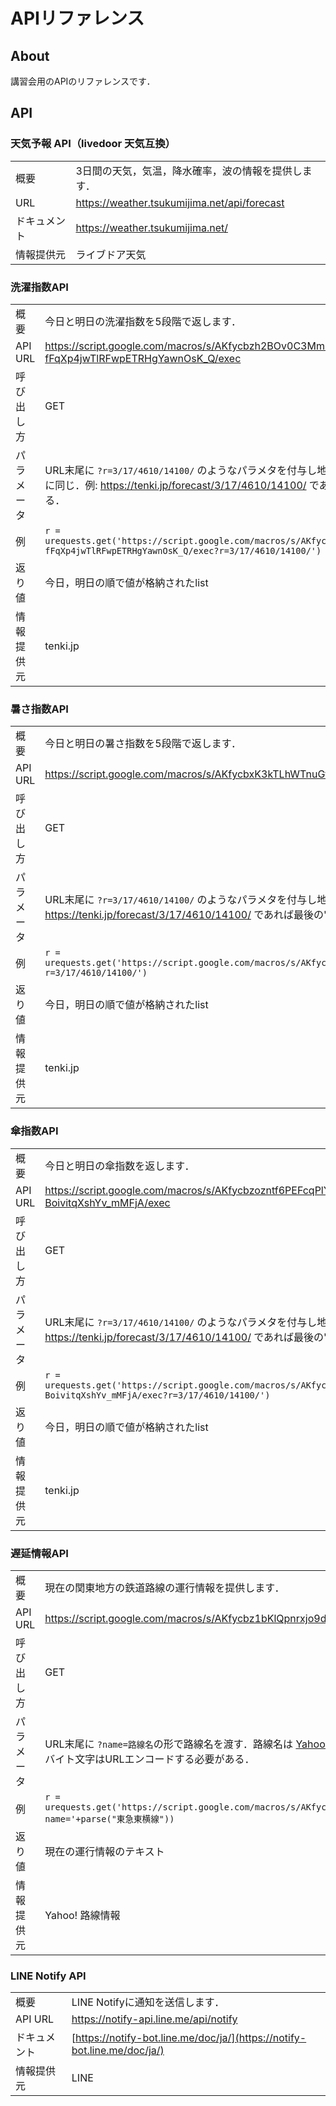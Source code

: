 # APIリファレンス

## About

講習会用のAPIのリファレンスです．

## API

### 天気予報 API（livedoor 天気互換）

|              |                                                     |
| ------------ | --------------------------------------------------- |
| 概要         | 3日間の天気，気温，降水確率，波の情報を提供します． |
| URL          | <https://weather.tsukumijima.net/api/forecast>        |
| ドキュメント | <https://weather.tsukumijima.net/>                    |
| 情報提供元   | ライブドア天気                                          |

### 洗濯指数API

|            |                                                                                                                                                                                                          |
| ---------- | -------------------------------------------------------------------------------------------------------------------------------------------------------------------------------------------------------- |
| 概要       | 今日と明日の洗濯指数を5段階で返します．                                                                                                                                                                  |
| API URL    | <https://script.google.com/macros/s/AKfycbzh2BOv0C3MmuEO6TJbxlkAPehnlDi8S90Jue9ug-fFqXp4jwTlRFwpETRHgYawnOsK_Q/exec>                                                                                       |
| 呼び出し方 | GET                                                                                                                                                                                                      |
| パラメータ | URL末尾に `?r=3/17/4610/14100/` のようなパラメタを付与し地域を指定する．数字は tenki.jp の末尾のものに同じ．例: <https://tenki.jp/forecast/3/17/4610/14100/> であれば最後の"3/17/4610/14100/" を抜き取る． |
| 例         | `r = urequests.get('https://script.google.com/macros/s/AKfycbzh2BOv0C3MmuEO6TJbxlkAPehnlDi8S90Jue9ug-fFqXp4jwTlRFwpETRHgYawnOsK_Q/exec?r=3/17/4610/14100/')`                                             |
| 返り値     | 今日，明日の順で値が格納されたlist                                                                                                                                                                       |
| 情報提供元 | tenki.jp                                                                                                                                                                                                 |

### 暑さ指数API

|            |   |
| ---------- | ----------- |
| 概要       | 今日と明日の暑さ指数を5段階で返します． |
| API URL    | <https://script.google.com/macros/s/AKfycbxK3kTLhWTnuGtP2qZqG9BU8RaRVN0tgL7DSimR8ns2pOaO0e5OUq3iwrA7sUTHcLlx/exec> |
| 呼び出し方 | GET |
| パラメータ | URL末尾に `?r=3/17/4610/14100/` のようなパラメタを付与し地域を指定する．数字は tenki.jp の末尾のものに同じ．例: <https://tenki.jp/forecast/3/17/4610/14100/> であれば最後の"3/17/4610/14100/" を抜き取る． |
| 例         | `r = urequests.get('https://script.google.com/macros/s/AKfycbxK3kTLhWTnuGtP2qZqG9BU8RaRVN0tgL7DSimR8ns2pOaO0e5OUq3iwrA7sUTHcLlx/exec?r=3/17/4610/14100/')` |
| 返り値     | 今日，明日の順で値が格納されたlist|
| 情報提供元 | tenki.jp|

### 傘指数API

|            |   |
| ---------- | ----------- |
| 概要       | 今日と明日の傘指数を返します． |
| API URL    | <https://script.google.com/macros/s/AKfycbzozntf6PEFcqPlYrZU47sDXvQ8pm_hCvp5bU11HYj5XKAqYFp-BoivitqXshYv_mMFjA/exec> |
| 呼び出し方 | GET |
| パラメータ | URL末尾に `?r=3/17/4610/14100/` のようなパラメタを付与し地域を指定する．数字は tenki.jp の末尾のものに同じ．例: <https://tenki.jp/forecast/3/17/4610/14100/> であれば最後の"3/17/4610/14100/" を抜き取る． |
| 例         | `r = urequests.get('https://script.google.com/macros/s/AKfycbzozntf6PEFcqPlYrZU47sDXvQ8pm_hCvp5bU11HYj5XKAqYFp-BoivitqXshYv_mMFjA/exec?r=3/17/4610/14100/')` |
| 返り値     | 今日，明日の順で値が格納されたlist|
| 情報提供元 | tenki.jp|


### 遅延情報API

|            |                                                                                                                                                                            |
| ---------- | -------------------------------------------------------------------------------------------------------------------------------------------------------------------------- |
| 概要       | 現在の関東地方の鉄道路線の運行情報を提供します．                                                                                                                           |
| API URL    | <https://script.google.com/macros/s/AKfycbz1bKlQpnrxjo9dIZC0lIylyXgaZnZlVu4A9hU4X717M0K3tiAsfCRE4lFzpq43IMJX/exec>                                                           |
| 呼び出し方 | GET                                                                                                                                                                        |
| パラメータ | URL末尾に `?name=路線名`の形で路線名を渡す．路線名は [Yahoo! 路線情報](https://transit.yahoo.co.jp/diainfo/area/4)のページに準拠する．路線名の[]や()も含めて一致させる必要がある．2バイト文字はURLエンコードする必要がある． |
| 例         | `r = urequests.get('https://script.google.com/macros/s/AKfycbz1bKlQpnrxjo9dIZC0lIylyXgaZnZlVu4A9hU4X717M0K3tiAsfCRE4lFzpq43IMJX/exec?name='+parse("東急東横線"))`                    |
| 返り値     | 現在の運行情報のテキスト                                                                                                                                                   |
| 情報提供元 | Yahoo! 路線情報 |

### LINE Notify API

|              |                                                                          |
| ------------ | ------------------------------------------------------------------------ |
| 概要         | LINE Notifyに通知を送信します．                                          |
| API URL      | <https://notify-api.line.me/api/notify>                                    |
| ドキュメント | [https://notify-bot.line.me/doc/ja/](https://notify-bot.line.me/doc/ja/) |
| 情報提供元   | LINE |
